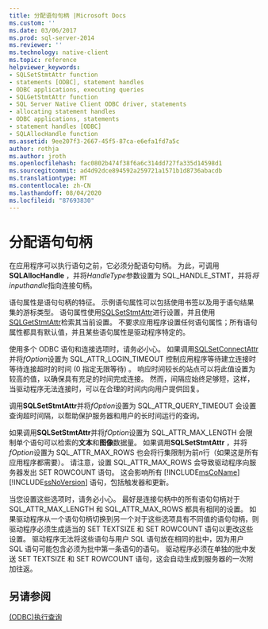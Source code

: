 ```yaml
---
title: 分配语句句柄 |Microsoft Docs
ms.custom: ''
ms.date: 03/06/2017
ms.prod: sql-server-2014
ms.reviewer: ''
ms.technology: native-client
ms.topic: reference
helpviewer_keywords:
- SQLSetStmtAttr function
- statements [ODBC], statement handles
- ODBC applications, executing queries
- SQLGetStmtAttr function
- SQL Server Native Client ODBC driver, statements
- allocating statement handles
- ODBC applications, statements
- statement handles [ODBC]
- SQLAllocHandle function
ms.assetid: 9ee207f3-2667-45f5-87ca-e6efa1fd7a5c
author: rothja
ms.author: jroth
ms.openlocfilehash: fac0802b474f38f6a6c314dd727fa335d14598d1
ms.sourcegitcommit: ad4d92dce894592a259721a1571b1d8736abacdb
ms.translationtype: MT
ms.contentlocale: zh-CN
ms.lasthandoff: 08/04/2020
ms.locfileid: "87693830"
---
```

# <a name="allocating-a-statement-handle"></a>分配语句句柄
  在应用程序可以执行语句之前，它必须分配语句句柄。 为此，可调用**SQLAllocHandle** ，并将*HandleType*参数设置为 SQL_HANDLE_STMT，并将*将 inputhandle*指向连接句柄。  
  
 语句属性是语句句柄的特征。 示例语句属性可以包括使用书签以及用于语句结果集的游标类型。 语句属性使用[SQLSetStmtAttr](../native-client-odbc-api/sqlsetstmtattr.md)进行设置，并且使用[SQLGetStmtAttr](../native-client-odbc-api/sqlgetstmtattr.md)检索其当前设置。 不要求应用程序设置任何语句属性；所有语句属性都具有默认值，并且某些语句属性是驱动程序特定的。  
  
 使用多个 ODBC 语句和连接选项时，请务必小心。 如果调用[SQLSetConnectAttr](../native-client-odbc-api/sqlsetconnectattr.md)并将*fOption*设置为 SQL_ATTR_LOGIN_TIMEOUT 控制应用程序等待建立连接时等待连接超时的时间 (0 指定无限等待) 。 响应时间较长的站点可以将此值设置为较高的值，以确保具有充足的时间完成连接。 然而，间隔应始终足够短，这样，当驱动程序无法连接时，可以在合理的时间内向用户提供回复。  
  
 调用**SQLSetStmtAttr**并将*fOption*设置为 SQL_ATTR_QUERY_TIMEOUT 会设置查询超时间隔，以帮助保护服务器和用户的长时间运行的查询。  
  
 如果调用**SQLSetStmtAttr**并将*fOption*设置为 SQL_ATTR_MAX_LENGTH 会限制单个语句可以检索的**文本**和**图像**数据量。 如果调用**SQLSetStmtAttr** ，并将*fOption*设置为 SQL_ATTR_MAX_ROWS 也会将行集限制为前*n*行（如果这是所有应用程序都需要）。 请注意，设置 SQL_ATTR_MAX_ROWS 会导致驱动程序向服务器发出 SET ROWCOUNT 语句。 这会影响所有 [!INCLUDE[msCoName](../../includes/msconame-md.md)] [!INCLUDE[ssNoVersion](../../includes/ssnoversion-md.md)] 语句，包括触发器和更新。  
  
 当您设置这些选项时，请务必小心。 最好是连接句柄中的所有语句句柄对于 SQL_ATTR_MAX_LENGTH 和 SQL_ATTR_MAX_ROWS 都具有相同的设置。 如果驱动程序从一个语句句柄切换到另一个对于这些选项具有不同值的语句句柄，则驱动程序必须生成适当的 SET TEXTSIZE 和 SET ROWCOUNT 语句以更改这些设置。 驱动程序无法将这些语句与用户 SQL 语句放在相同的批中，因为用户 SQL 语句可能包含必须为批中第一条语句的语句。 驱动程序必须在单独的批中发送 SET TEXTSIZE 和 SET ROWCOUNT 语句，这会自动生成到服务器的一次附加往返。  
  
## <a name="see-also"></a>另请参阅  
 [&#40;ODBC&#41;执行查询](executing-queries-odbc.md)  
  
  
